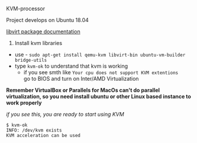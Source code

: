 KVM-processor

Project develops on Ubuntu 18.04 

[libvirt package documentation](https://libvirt.org/html/index.html)

1. Install kvm libraries
 - use - `sudo apt-get install qemu-kvm libvirt-bin ubuntu-vm-builder bridge-utils`
 - type `kvm-ok` to understand that kvm is working  
    * if you see smth like `Your cpu does not support KVM extentions`  
          go to BIOS and turn on Inter/AMD Virtualization  
 
 __Remember VirtualBox or Parallels for MacOs can't do parallel virtualization, 
 so you need install ubuntu or other Linux based instance to work properly__
 
 _if you see this, you are ready to start using KVM_
 ```
 $ kvm-ok  
INFO: /dev/kvm exists 
KVM acceleration can be used
 